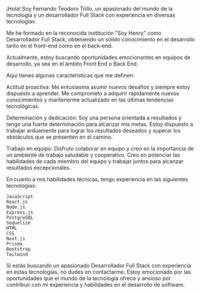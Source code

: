 
¡Hola! Soy Fernando Teodoro Trillo, un apasionado del mundo de la tecnología y un desarrollador Full Stack con experiencia en diversas tecnologías.

Me he formado en la reconocida institución "Soy Henry" como Desarrollador Full Stack, obteniendo un sólido conocimiento en el desarrollo tanto en el front-end como en el back-end.

Actualmente, estoy buscando oportunidades emocionantes en equipos de desarrollo, ya sea en el ámbito Front End o Back End.

Aquí tienes algunas características que me definen:

Actitud proactiva: Me entusiasma asumir nuevos desafíos y siempre estoy dispuesto a aprender. Me comprometo a adquirir rápidamente nuevos conocimientos y mantenerme actualizado en las últimas tendencias tecnológicas.

Determinación y dedicación: Soy una persona orientada a resultados y tengo una fuerte determinación para alcanzar mis metas. Estoy dispuesto a trabajar arduamente para lograr los resultados deseados y superar los obstáculos que se presenten en el camino.

Trabajo en equipo: Disfruto colaborar en equipo y creo en la importancia de un ambiente de trabajo saludable y cooperativo. Creo en potenciar las habilidades de cada miembro del equipo y trabajar juntos para alcanzar resultados excepcionales.

En cuanto a mis habilidades técnicas, tengo experiencia en las siguientes tecnologías:

    JavaScript
    React.js
    Node.js 
    Express.js
    PostgreSQL
    Sequelize
    HTML
    CSS
    Next.js
    Prisma
    Bootstrap
    Tailwind
    

Si estás buscando un apasionado Desarrollador Full Stack con experiencia en estas tecnologías, no dudes en contactarme. Estoy emocionado por las oportunidades que el mundo de la tecnología ofrece y ansioso por contribuir con mi experiencia y habilidades en el desarrollo de software.
